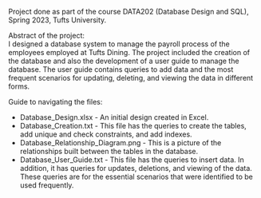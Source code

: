 Project done as part of the course DATA202 (Database Design and SQL), Spring 2023, Tufts University.

Abstract of the project: 
<br>
I designed a database system to manage the payroll process of the employees employed at Tufts Dining. The project included the creation of the database and also the development of a user guide to manage the database. The user guide contains queries to add data and the most frequent scenarios for updating, deleting, and viewing the data in different forms.

Guide to navigating the files:

* Database_Design.xlsx - An initial design created in Excel.
* Database_Creation.txt - This file has the queries to create the tables, add unique and check constraints, and add indexes.
* Database_Relationship_Diagram.png - This is a picture of the relationships built between the tables in the database.
* Database_User_Guide.txt - This file has the queries to insert data. In addition, it has queries for updates, deletions, and viewing of the data. These queries are for the essential scenarios that were identified to be used frequently.
